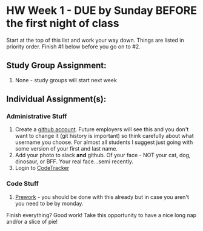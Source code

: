 # HW Week 1 - DUE by Sunday BEFORE the first night of class

Start at the top of this list and work your way down.  Things are listed in priority order.  Finish #1 below before you go on to #2.

## Study Group Assignment:
1.  None - study groups will start next week

## Individual Assignment(s):
### Administrative Stuff
1. Create a [github account](https://github.com).  Future employers will see this and you don't want to change it (git history is important) so think carefully about what username you choose.  For almost all students I suggest just going with some version of your first and last name.
1. Add your photo to slack **and** github.  Of your face - NOT your cat, dog, dinosaur, or BFF.  Your real face...semi recently.
1. Login to [CodeTracker](https://codeTracker.tech)
### Code Stuff
1. [Prework](https://nashville-software-school.github.io/web-development-foundations/) - you should be done with this already but in case you aren't you need to be by monday.

Finish everything? Good work!  Take this opportunity to have a nice long nap and/or a slice of pie!
